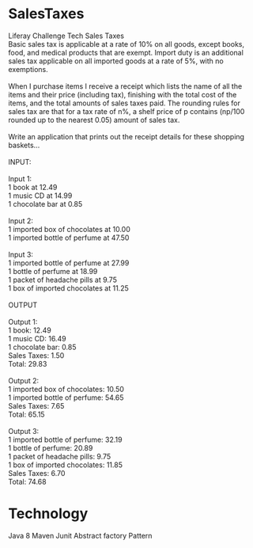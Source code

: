 # SalesTaxes
 Liferay Challenge Tech Sales Taxes
 <br />
 Basic sales tax is applicable at a rate of 10% on all goods, except books, food, and medical products that are exempt. Import duty is an additional sales tax applicable on all imported goods at a rate of 5%, with no exemptions.<br />
<br />
When I purchase items I receive a receipt which lists the name of all the items and their price (including tax), finishing with the total cost of the items, and the total amounts of sales taxes paid. The rounding rules for sales tax are that for a tax rate of n%, a shelf price of p contains (np/100 rounded up to the nearest 0.05) amount of sales tax.<br />
<br />
Write an application that prints out the receipt details for these shopping baskets...<br />
<br />
INPUT:<br />
<br />
Input 1:<br />
1 book at 12.49<br />
1 music CD at 14.99<br />
1 chocolate bar at 0.85<br />
<br />
Input 2:<br />
1 imported box of chocolates at 10.00<br />
1 imported bottle of perfume at 47.50<br />
<br />
Input 3:<br />
1 imported bottle of perfume at 27.99<br />
1 bottle of perfume at 18.99<br />
1 packet of headache pills at 9.75<br />
1 box of imported chocolates at 11.25<br />
<br />
OUTPUT<br />
<br />
Output 1:<br />
1 book: 12.49<br />
1 music CD: 16.49<br />
1 chocolate bar: 0.85<br />
Sales Taxes: 1.50<br />
Total: 29.83<br />
<br />
Output 2:<br />
1 imported box of chocolates: 10.50<br />
1 imported bottle of perfume: 54.65<br />
Sales Taxes: 7.65<br />
Total: 65.15<br />
<br />
Output 3:<br />
1 imported bottle of perfume: 32.19<br />
1 bottle of perfume: 20.89<br />
1 packet of headache pills: 9.75<br />
1 box of imported chocolates: 11.85<br />
Sales Taxes: 6.70<br />
Total: 74.68

# Technology

Java 8 
Maven
Junit
Abstract factory Pattern
